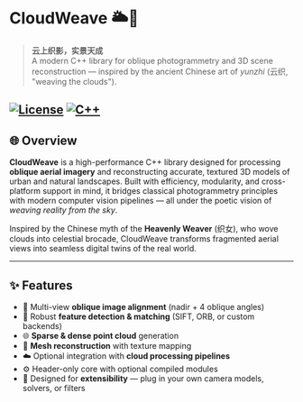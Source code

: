 # CloudWeave 🌥️🧵

> **云上织影，实景天成**  
> A modern C++ library for oblique photogrammetry and 3D scene reconstruction — inspired by the ancient Chinese art of *yunzhi* (云织, "weaving the clouds").

[![License](https://img.shields.io/badge/license-MIT-blue.svg)](LICENSE)
[![C++](https://img.shields.io/badge/C++-17%2B-orange)](https://isocpp.org/)
---

## 🌐 Overview

**CloudWeave** is a high-performance C++ library designed for processing **oblique aerial imagery** and reconstructing accurate, textured 3D models of urban and natural landscapes. Built with efficiency, modularity, and cross-platform support in mind, it bridges classical photogrammetry principles with modern computer vision pipelines — all under the poetic vision of *weaving reality from the sky*.

Inspired by the Chinese myth of the **Heavenly Weaver** (织女), who wove clouds into celestial brocade, CloudWeave transforms fragmented aerial views into seamless digital twins of the real world.

---

## ✨ Features

- 📸 Multi-view **oblique image alignment** (nadir + 4 oblique angles)
- 🧩 Robust **feature detection & matching** (SIFT, ORB, or custom backends)
- 🌐 **Sparse & dense point cloud** generation
- 🧱 **Mesh reconstruction** with texture mapping
- ☁️ Optional integration with **cloud processing pipelines**
- ⚙️ Header-only core with optional compiled modules
- 🧪 Designed for **extensibility** — plug in your own camera models, solvers, or filters
